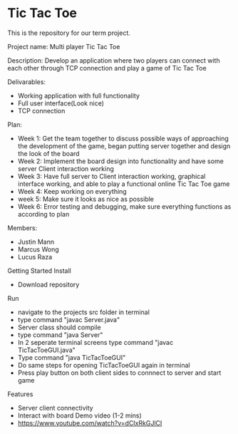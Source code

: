 # Tic Tac Toe
This is the repository for our term project.


Project name: Multi player Tic Tac Toe

Description: Develop an application where two players can connect with each other through TCP connection and play a game of Tic Tac Toe

Delivarables:

- Working application with full functionality
- Full user interface(Look nice)
- TCP connection

Plan: 

- Week 1: Get the team together to discuss possible ways of approaching the development of the game, began putting server together and design the look of the board
- Week 2: Implement the board design into functionality and have some server Client interaction working 
- Week 3: Have full server to Client interaction working, graphical interface working, and able to play a functional online Tic Tac Toe game
- Week 4: Keep working on everything
- week 5: Make sure it looks as nice as possible
- Week 6: Error testing and debugging, make sure everything functions as according to plan

Members:
- Justin Mann
- Marcus Wong
- Lucus Raza

Getting Started
Install
- Download repository

Run
- navigate to the projects src folder in terminal
- type command "javac Server.java"
- Server class should compile
- type command "java Server"
- In 2 seperate terminal screens type command "javac TicTacToeGUI.java"
- Type command "java TicTacToeGUI"
- Do same steps for opening TicTacToeGUI again in terminal
- Press play button on both client sides to connnect to server and start game

Features
- Server client connectivity
- Interact with board
Demo video (1-2 mins)
- https://www.youtube.com/watch?v=dCIxRkGJlCI
